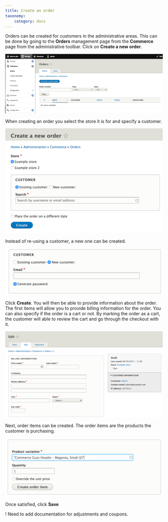 ```yaml
---
title: Create an order
taxonomy:
    category: docs
---
```


Orders can be created for customers in the administrative areas. This can be done by going to the **Orders** management page from the **Commerce** page from the administrative toolbar. Click on **Create  a new order**.

![Orders](images/order-overview.png)

When creating an order you select the store it is for and specify a customer.

![initial](images/create-order.png)

Instead of re-using a customer, a new one can be created.

![create](images/create-order-new-customer.png)

Click **Create**. You will then be able to provide information about the order. The first items will allow you to provide billing information for the order. You can also specify if the order is a cart or not. By marking the order as a cart, the customer will able to review the cart and go through the checkout with it.

![top](images/order-create-top.png)

Next, order items can be created. The order items are the products the customer is purchasing.

![order-items](images/create-order-order-items.png)

Once satisfied, click **Save**

! Need to add documentation for adjustments and coupons.
